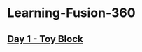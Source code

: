 # Learning-Fusion-360

## [Day 1 - Toy Block](https://github.com/joel0414/Learning-Fusion-360/tree/main/Day_1)


